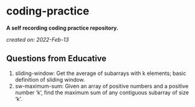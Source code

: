 # coding-practice

**A self recording coding practice repository.**

*created on: 2022-Feb-13*

## Questions from Educative

1. sliding-window: Get the average of subarrays with k elements; basic definition of sliding window.
2. sw-maximum-sum: Given an array of positive numbers and a positive number ‘k’, find the maximum sum of any contiguous subarray of size ‘k’.